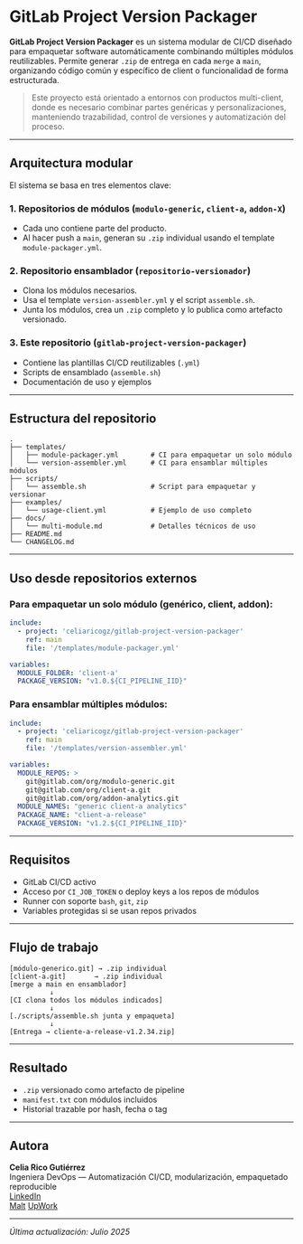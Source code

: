 # GitLab Project Version Packager

**GitLab Project Version Packager** es un sistema modular de CI/CD diseñado para empaquetar software automáticamente combinando múltiples módulos reutilizables. Permite generar `.zip` de entrega en cada `merge` a `main`, organizando código común y específico de client o funcionalidad de forma estructurada.

> Este proyecto está orientado a entornos con productos multi-client, donde es necesario combinar partes genéricas y personalizaciones, manteniendo trazabilidad, control de versiones y automatización del proceso.

---

## Arquitectura modular

El sistema se basa en tres elementos clave:

### 1. Repositorios de módulos (`modulo-generic`, `client-a`, `addon-X`)
- Cada uno contiene parte del producto.
- Al hacer push a `main`, generan su `.zip` individual usando el template `module-packager.yml`.

### 2. Repositorio ensamblador (`repositorio-versionador`)
- Clona los módulos necesarios.
- Usa el template `version-assembler.yml` y el script `assemble.sh`.
- Junta los módulos, crea un `.zip` completo y lo publica como artefacto versionado.

### 3. Este repositorio (`gitlab-project-version-packager`)
- Contiene las plantillas CI/CD reutilizables (`.yml`)
- Scripts de ensamblado (`assemble.sh`)
- Documentación de uso y ejemplos

---

## Estructura del repositorio

```
.
├── templates/
│   ├── module-packager.yml        # CI para empaquetar un solo módulo
│   └── version-assembler.yml      # CI para ensamblar múltiples módulos
├── scripts/
│   └── assemble.sh                # Script para empaquetar y versionar
├── examples/
│   └── usage-client.yml           # Ejemplo de uso completo
├── docs/
│   └── multi-module.md            # Detalles técnicos de uso
├── README.md
└── CHANGELOG.md
```

---

## Uso desde repositorios externos

### Para empaquetar un solo módulo (genérico, client, addon):

```yaml
include:
  - project: 'celiaricogz/gitlab-project-version-packager'
    ref: main
    file: '/templates/module-packager.yml'

variables:
  MODULE_FOLDER: 'client-a'
  PACKAGE_VERSION: "v1.0.${CI_PIPELINE_IID}"
```

### Para ensamblar múltiples módulos:

```yaml
include:
  - project: 'celiaricogz/gitlab-project-version-packager'
    ref: main
    file: '/templates/version-assembler.yml'

variables:
  MODULE_REPOS: >
    git@gitlab.com/org/modulo-generic.git
    git@gitlab.com/org/client-a.git
    git@gitlab.com/org/addon-analytics.git
  MODULE_NAMES: "generic client-a analytics"
  PACKAGE_NAME: "client-a-release"
  PACKAGE_VERSION: "v1.2.${CI_PIPELINE_IID}"
```

---

## Requisitos

- GitLab CI/CD activo
- Acceso por `CI_JOB_TOKEN` o deploy keys a los repos de módulos
- Runner con soporte `bash`, `git`, `zip`
- Variables protegidas si se usan repos privados

---

## Flujo de trabajo

```
[módulo-generico.git] → .zip individual
[client-a.git]       → .zip individual
[merge a main en ensamblador]
          ↓
[CI clona todos los módulos indicados]
          ↓
[./scripts/assemble.sh junta y empaqueta]
          ↓
[Entrega → cliente-a-release-v1.2.34.zip]
```

---

## Resultado

- `.zip` versionado como artefacto de pipeline
- `manifest.txt` con módulos incluidos
- Historial trazable por hash, fecha o tag

---

## Autora

**Celia Rico Gutiérrez**  
Ingeniera DevOps — Automatización CI/CD, modularización, empaquetado reproducible  
[LinkedIn](https://www.linkedin.com/in/celiaricogutierrez)  
[Malt](https://www.malt.es/profile/celiaricogutierrez)
[UpWork](https://www.upwork.com/freelancers/~01898dfb872ff48b7a?mp_source=share)

---

_Última actualización: Julio 2025_

